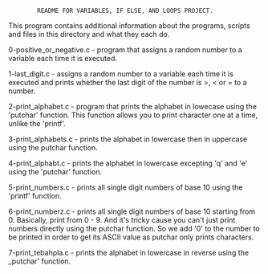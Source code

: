			README FOR VARIABLES, IF ELSE, AND LOOPS PROJECT.

This program contains additional information about the programs, scripts and files in this directory and what they each do.

0-positive_or_negative.c - program that assigns a random number to a variable each time it is executed.

1-last_digit.c - assigns a random number to a variable each time it is executed and prints whether the last digit of the number is >, < or = to a number.

2-print_alphabet.c - program that prints the alphabet in lowecase using the 'putchar' function. This function allows you to print character one at a time, unlike the 'printf'.

3-print_alphabets.c - prints the alphabet in lowercase then in uppercase using the putchar function. 

4-print_alphabt.c - prints the alphabet in lowercase excepting 'q' and 'e' using the 'putchar' function.

5-print_numbers.c - prints all single digit numbers of base 10 using the 'printf' function.

6-print_numberz.c - prints all single digit numbers of base 10 starting from 0. Basically, print from 0 - 9. And it's tricky cause you can't just print numbers directly using the putchar function. So we add '0' to the number to be printed in order to get its ASCII value as putchar only prints characters.

7-print_tebahpla.c - prints the alphabet in lowercase in reverse using the _putchar' function.


